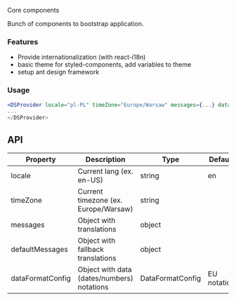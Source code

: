 Core components

Bunch of components to bootstrap application.

### Features

- Provide internationalization (with react-i18n)
- basic theme for styled-components, add variables to theme
- setup ant design framework

### Usage

```jsx harmony
<DSProvider locale="pl-PL" timeZone="Europe/Warsaw" messages={...} dataFormatConfig={...} />
...
</DSProvider>
```

## API

| Property         | Description                                | Type             | Default     |
|------------------|--------------------------------------------|------------------|-------------|
| locale           | Current lang (ex. en-US)                   | string           | en          |
| timeZone         | Current timezone (ex. Europe/Warsaw)       | string           |             |
| messages         | Object with translations                   | object           |             |
| defaultMessages  | Object with fallback translations          | object           |             |
| dataFormatConfig | Object with data (dates/numbers) notations | DataFormatConfig | EU notation |
